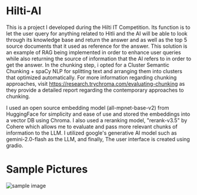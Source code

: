 # Hilti-AI

This is a project I developed during the Hilti IT Competition. Its function is to let the user query for anything related to Hitli and the AI will be able to look through its knowledge base and return the answer and as well as the top 5 source documents that it used as reference for the answer. This solution is an example of RAG being implemented in order to enhance user queries while also returning the source of information that the AI refers to in order to get the answer. In the chunking step, i opted for a Cluster Semantic Chunking + spaCy NLP for splitting text and arranging them into clusters that optimized automatically. For more information regarding chunking approaches, visit https://research.trychroma.com/evaluating-chunking as they provide a detailed report regarding the contemporary approaches to chunking.

I used an open source embedding model (all-mpnet-base-v2) from HuggingFace for simplicity and ease of use and stored the embeddings into a vector DB using Chroma. I also used a reranking model, "rerank-v3.5" by Cohere which allows me to evaluate and pass more relevant chunks of information to the LLM. I utilized google's generative AI model such as gemini-2.0-flash as the LLM, and finally, The user interface is created using gradio.

# Sample Pictures
![sample image](images/Screenshot%2025-05-13%101702.png)
